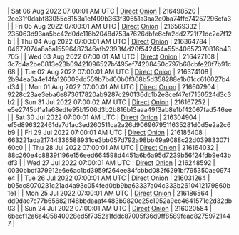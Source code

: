 | Sat 06 Aug 2022 07:00:01 AM UTC | [Direct](https://oshi.at/XkND) [Onion](http://5ety7tpkim5me6eszuwcje7bmy25pbtrjtue7zkqqgziljwqy3rrikqd.onion/XkND) | 216498520 | 2ee31f0dabf83055c8153a1ef409b363f30651a3aa2e0ba74ffc74257296cfa3 | 
| Fri 05 Aug 2022 07:00:01 AM UTC | [Direct](https://oshi.at/prVh) [Onion](http://5ety7tpkim5me6eszuwcje7bmy25pbtrjtue7zkqqgziljwqy3rrikqd.onion/prVh) | 216569332 | 235063d93aa5bc42d0dc116b2048d753a7626dbfe6cfa2dd2721f71dc2e7f12b | 
| Thu 04 Aug 2022 07:00:01 AM UTC | [Direct](https://oshi.at/ogXW) [Onion](http://5ety7tpkim5me6eszuwcje7bmy25pbtrjtue7zkqqgziljwqy3rrikqd.onion/ogXW) | 216364784 | 04677074a8a5a15596487346afb2393f4d20f542454a55b40657370816b43705 | 
| Wed 03 Aug 2022 07:00:01 AM UTC | [Direct](https://oshi.at/EeXQ) [Onion](http://5ety7tpkim5me6eszuwcje7bmy25pbtrjtue7zkqqgziljwqy3rrikqd.onion/EeXQ) | 216427108 | 3c7d4a2be0813e23b09421096527bf495ef74208450c797b68cbfe20f7b91c68 | 
| Tue 02 Aug 2022 07:00:01 AM UTC | [Direct](https://oshi.at/NKZN) [Onion](http://5ety7tpkim5me6eszuwcje7bmy25pbtrjtue7zkqqgziljwqy3rrikqd.onion/NKZN) | 216374108 | 2b94ea6a4e14fa126009dd559b7bd00b0f308b5d358288e1b61cc616027b4d34 | 
| Mon 01 Aug 2022 07:00:01 AM UTC | [Direct](https://oshi.at/oMkV) [Onion](http://5ety7tpkim5me6eszuwcje7bmy25pbtrjtue7zkqqgziljwqy3rrikqd.onion/oMkV) | 216607904 | 9228c23ae3eba6e873617820ab9287c290136dc1b2e8cef47ef7150524d3c3b2 | 
| Sun 31 Jul 2022 07:00:02 AM UTC | [Direct](https://oshi.at/VXeD) [Onion](http://5ety7tpkim5me6eszuwcje7bmy25pbtrjtue7zkqqgziljwqy3rrikqd.onion/VXeD) | 216167252 | e5e2745bf1a1a68edfe95b1506d3b2b816b13aaa49f3ab8e1bf42067fad546ee | 
| Sat 30 Jul 2022 07:00:01 AM UTC | [Direct](https://oshi.at/eMcn) [Onion](http://5ety7tpkim5me6eszuwcje7bmy25pbtrjtue7zkqqgziljwqy3rrikqd.onion/eMcn) | 216304904 | ef5d896322461da7d1ac3ed260511ca2a26d9069679511635281d0d5e2a2c6b9 | 
| Fri 29 Jul 2022 07:00:01 AM UTC | [Direct](https://oshi.at/AiHU) [Onion](http://5ety7tpkim5me6eszuwcje7bmy25pbtrjtue7zkqqgziljwqy3rrikqd.onion/AiHU) | 216185408 | 663221ada21744336588931ce3bb057d792a98bb49a9088c22d03983307160c0 | 
| Thu 28 Jul 2022 07:00:01 AM UTC | [Direct](https://oshi.at/MRyD) [Onion](http://5ety7tpkim5me6eszuwcje7bmy25pbtrjtue7zkqqgziljwqy3rrikqd.onion/MRyD) | 216164032 | 88c260e4c8839f196e156eed664598d4451a6b6a95d7239b56f24fdb9e43bdf3 | 
| Wed 27 Jul 2022 07:00:01 AM UTC | [Direct](https://oshi.at/ySmS) [Onion](http://5ety7tpkim5me6eszuwcje7bmy25pbtrjtue7zkqqgziljwqy3rrikqd.onion/ySmS) | 216248592 | 0030bbdf379912e6e6ac1bd3959f264ee84fcbbd082f6291bf795350ae0974e4 | 
| Tue 26 Jul 2022 07:00:01 AM UTC | [Direct](https://oshi.at/Aoxm) [Onion](http://5ety7tpkim5me6eszuwcje7bmy25pbtrjtue7zkqqgziljwqy3rrikqd.onion/Aoxm) | 216031264 | b05cc8070231c21ad4a93c054fed0bb9ba63337a04c333b2610412179860b1e1 | 
| Mon 25 Jul 2022 07:00:01 AM UTC | [Direct](https://oshi.at/zZcK) [Onion](http://5ety7tpkim5me6eszuwcje7bmy25pbtrjtue7zkqqgziljwqy3rrikqd.onion/zZcK) | 216186564 | dd9dae7c77b656821f48bbdaaaf4483b9820c25c1052a9ec4641571e2d32db03 | 
| Sun 24 Jul 2022 07:00:01 AM UTC | [Direct](https://oshi.at/CHMS) [Onion](http://5ety7tpkim5me6eszuwcje7bmy25pbtrjtue7zkqqgziljwqy3rrikqd.onion/CHMS) | 216020584 | 6becf12a6a495840028ed5f7352a1fddc87005f36d9ff8589fead82759721447 | 
